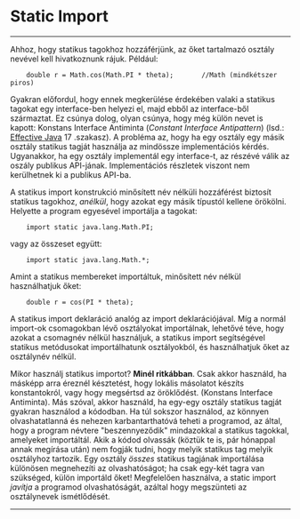 Static Import
=============

---

Ahhoz, hogy statikus tagokhoz hozzáférjünk, az őket tartalmazó osztály nevével kell hivatkoznunk rájuk. Például:

    	double r = Math.cos(Math.PI * theta);		//Math (mindkétszer piros)

Gyakran előfordul, hogy ennek megkerülése érdekében valaki a statikus tagokat egy interface-ben helyezi el, majd ebből az interface-ből származtat. Ez csúnya dolog, olyan csúnya, hogy még külön nevet is kapott: Konstans Interface Antiminta (*Constant Interface Antipattern*) (lsd.: [Effective Java](http://java.sun.com/docs/books/effective/ "Effective Java") 17 .szakasz). A probléma az, hogy ha egy osztály egy másik osztály statikus tagját használja az mindössze implementációs kérdés. Ugyanakkor, ha egy osztály implementál egy interface-t, az részévé válik az oszály publikus API-jának. Implementációs részletek viszont nem kerülhetnek ki a publikus API-ba.

A statikus import konstrukció minősített név nélküli hozzáférést biztosít statikus tagokhoz, *anélkül*, hogy azokat egy másik típustól kellene örökölni. Helyette a program egyesével importálja a tagokat:

    	import static java.lang.Math.PI;

vagy az összeset együtt:

    	import static java.lang.Math.*;

Amint a statikus membereket importáltuk, minősített név nélkül használhatjuk őket:

    	double r = cos(PI * theta);

A statikus import deklaráció analóg az import deklarációjával. Míg a normál import-ok csomagokban lévő osztályokat importálnak, lehetővé téve, hogy azokat a csomagnév nélkül használjuk, a statikus import segítségével statikus metódusokat importálhatunk osztályokból, és használhatjuk őket az osztálynév nélkül.

Mikor használj statikus importot? **Minél ritkábban**. Csak akkor használd, ha másképp arra éreznél késztetést, hogy lokális másolatot készíts konstantokról, vagy hogy megsértsd az öröklődést. (Konstans Interface Antiminta). Más szóval, akkor használd, ha egy-egy osztály statikus tagját gyakran használod a kódodban. Ha túl sokszor használod, az könnyen olvashatatlanná és nehezen karbantarthatóvá teheti a programod, az által, hogy a program névtere "beszennyeződik" mindazokkal a statikus tagokkal, amelyeket importáltál. Akik a kódod olvassák (köztük te is, pár hónappal annak megírása után) nem fogják tudni, hogy melyik statikus tag melyik osztályhoz tartozik. Egy osztály *összes* statikus tagjának importálása különösen megnehezíti az olvashatóságot; ha csak egy-két tagra van szükséged, külön importáld őket! Megfelelően használva, a static import *javítja* a programod olvashatóságát, azáltal hogy megszünteti az osztálynevek ismétlődését.

---

